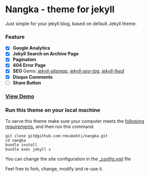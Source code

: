 # Nangka - theme for jekyll
Just simple for your jekyll blog, based on default Jekyll theme.

### Feature

- [x] **Google Analytics**
- [x] **Jekyll Search on Archive Page**
- [x] **Pagination**
- [x] **404 Error Page**
- [x] **SEO** Gems: *[jekyll-sitemap](https://github.com/jekyll/jekyll-sitemap), [jekyll-seo-tag](https://github.com/jekyll/jekyll-seo-tag), [jekyll-feed](https://github.com/jekyll/jekyll-feed)*
- [x] **Disqus Comments**
- [ ] **Share Button**

### [View Demo](http://rmsubekti.github.io/nangka)

### Run this theme on your local machine
To serve this theme make sure your computer meets the [following requirements](https://jekyllrb.com/docs/installation/#requirements), and then run this command.
```
git clone git@github.com:rmsubekti/nangka.git
cd nangka
bundle install
bundle exec jekyll s
```
You can change the site configuration in the [_config.yml](https://github.com/rmsubekti/nangka/blob/gh-pages/_config.yml) file

Feel free to fork, change, modify and re-use it.
